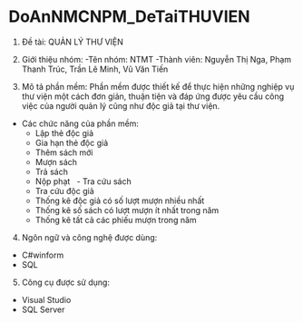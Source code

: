 # DoAnNMCNPM_DeTaiTHUVIEN
1. Đề tài: QUẢN LÝ THƯ VIỆN

2. Giới thiệu nhóm: 
-Tên nhóm: NTMT
-Thành viên: Nguyễn Thị Nga, Phạm Thanh Trúc, Trần Lê Minh, Vũ Văn Tiến

3. Mô tả phần mềm: Phần mềm được thiết kế để thực hiện những nghiệp vụ thư viện một cách đơn giản, thuận tiện và đáp ứng được yêu cầu công việc của người quản lý cũng như độc giả tại thư viện.
- Các chức năng của phần mềm:
   - Lập thẻ độc giả
   - Gia hạn thẻ độc giả
   - Thêm sách mới
   - Mượn sách
   - Trả sách
   - Nộp phạt
   - Tra cứu sách
   - Tra cứu độc giả
   - Thống kê độc giả có số lượt mượn nhiều nhất
   - Thống kê số sách có lượt mượn ít nhất trong năm
   - Thống kê tất cả các phiếu mượn trong năm

4. Ngôn ngữ và công nghệ được dùng: 
 - C#winform
 - SQL
  
5. Công cụ được sử dụng:
 - Visual Studio
 - SQL Server
  
